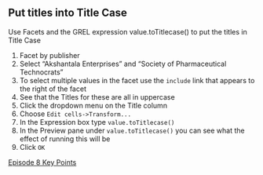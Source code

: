 ## Put titles into Title Case

Use Facets and the GREL expression value.toTitlecase() to put the titles in Title Case

1. Facet by publisher
1. Select “Akshantala Enterprises” and “Society of Pharmaceutical Technocrats”
1. To select multiple values in the facet use the ```include``` link that appears to the right of the facet
1. See that the Titles for these are all in uppercase
1. Click the dropdown menu on the Title column
1. Choose ```Edit cells->Transform...```
1. In the Expression box type ```value.toTitlecase()```
1. In the Preview pane under ```value.toTitlecase()``` you can see what the effect of running this will be
1. Click ```OK```

[Episode 8 Key Points](episode8_kp.md)
